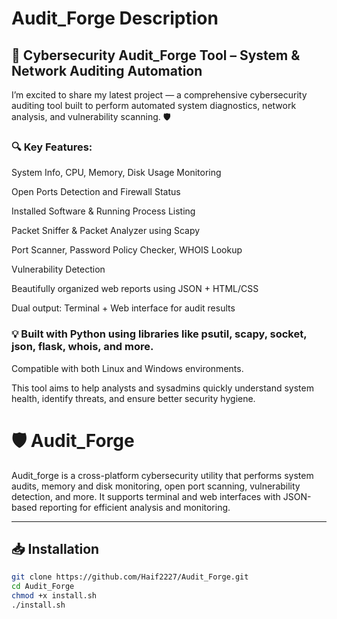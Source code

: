 # Audit_Forge Description
## 🚀 Cybersecurity Audit_Forge Tool – System & Network Auditing Automation

I’m excited to share my latest project — a comprehensive cybersecurity auditing tool built to perform automated system diagnostics, network analysis, and vulnerability scanning. 🛡️

### 🔍 Key Features:

System Info, CPU, Memory, Disk Usage Monitoring

Open Ports Detection and Firewall Status

Installed Software & Running Process Listing

Packet Sniffer & Packet Analyzer using Scapy

Port Scanner, Password Policy Checker, WHOIS Lookup

Vulnerability Detection

Beautifully organized web reports using JSON + HTML/CSS

Dual output: Terminal + Web interface for audit results

### 💡 Built with Python using libraries like psutil, scapy, socket, json, flask, whois, and more.
Compatible with both Linux and Windows environments.

This tool aims to help analysts and sysadmins quickly understand system health, identify threats, and ensure better security hygiene.

# 🛡️ Audit_Forge

Audit_forge is a cross-platform cybersecurity utility that performs system audits, memory and disk monitoring, open port scanning, vulnerability detection, and more. It supports terminal and web interfaces with JSON-based reporting for efficient analysis and monitoring.

---

## 📥 Installation

```bash
git clone https://github.com/Haif2227/Audit_Forge.git
cd Audit_Forge
chmod +x install.sh
./install.sh
```
























